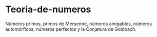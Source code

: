 # Teoria-de-numeros
Números primos, primos de Mersenne, números amigables, números automórficos, números perfectos y la Conjetura de Goldbach.
